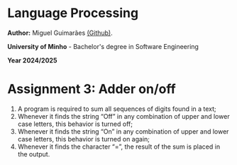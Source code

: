 # Language Processing

**Author:** Miguel Guimarães [(Github)](https://github.com/miguel-amg).

**University of Minho** - Bachelor's degree in Software Engineering

**Year 2024/2025**

# Assignment 3: Adder on/off
1. A program is required to sum all sequences of digits found in a text;
2. Whenever it finds the string “Off” in any combination of upper and lower case letters, this behavior is turned off;
3. Whenever it finds the string “On” in any combination of upper and lower case letters, this behavior is turned on again;
4. Whenever it finds the character “=”, the result of the sum is placed in the output.